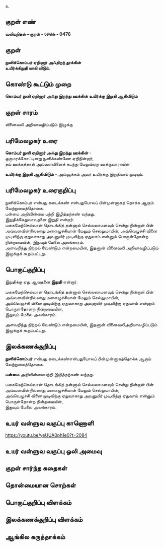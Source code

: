 உ

## குறள் எண் 

**வலியறிதல்  – குறள் - ௦௪௭௬ - 0476**  

## குறள் 

**நுனிக்கொம்பர் ஏறினார் அஃதிறந் தூக்கின்  
உயிர்க்கிறுதி யாகி விடும்.**

## கொண்டு கூட்டும் முறை

**கொம்பர் நுனி ஏறினார் அஃது இறந்து ஊக்கின் உயிர்க்கு இறுதி ஆகிவிடும்**  

## குறள் சாரம் 

வினைவலி அறியாவழிப்படும் இழுக்கு  

## பரிமேலழகர் உரை

**கொம்பர் நுனி ஏறினார் அஃது இறந்து ஊக்கின்** -  
ஒருமரக்கோட்டினது நுனிக்கண்ணே ஏறிநின்றார்,  
தம் ஊக்கத்தால் அவ்வளவினைக் கடந்து மேலும்ஏற ஊக்குவாராயின்  

**உயிர்க்கு இறுதி ஆகிவிடும்** - அவ்வூக்கம் அவர் உயிர்க்கு இறுதியாய் முடியும்.  

## பரிமேலழகர் உரைகுறிப்பு   

நுனிக்கொம்பர் என்பது கடைக்கண் என்பதுபோலப் பின்முன்னாகத் தொக்க ஆறாம் வேற்றுமைத்தொகை.  
பன்மை அறிவின்மை பற்றி இழித்தற்கண் வந்தது.  
இறுதிக்கேதுவாவதனை இறுதி என்றார்.   
பகைமேற்செல்வான் தொடங்கித் தன்னால் செல்லலாமளவும் சென்று நின்றான் பின் அவ்வளவின்நில்லாது மனஎழுச்சியான் மேலும் செல்லுமாயின், அவ்வெழுச்சி வினை முடிவிற்கு ஏதுவாகாது அவனுயிர் முடிவிற்கு ஏதுவாம் என்னும் பொருள்தோன்ற நின்றமையின், இதுவும் மேலை அலங்காரம்.  
அளவறிந்து நிற்றல் வேண்டும் என்றமையின், இதனான் வினைவலி அறியாவழிப்படும் இழுக்குக் கூறப்பட்டது.    

## பொருட்குறிப்பு 
 
இறுதிக்கு ஏது ஆவதனை **இறுதி** என்றார்.    

பகைமேற்செல்வான் தொடங்கித் தன்னால் செல்லலாமளவும் சென்று நின்றான் பின் அவ்வளவின்நில்லாது மனஎழுச்சியான் மேலும் செல்லுமாயின்,  
அவ்வெழுச்சி வினை முடிவிற்கு ஏதுவாகாது அவனுயிர் முடிவிற்கு ஏதுவாம் என்னும் பொருள்தோன்ற நின்றமையின்,    
இதுவும் மேலை அலங்காரம். 

அளவறிந்து நிற்றல் வேண்டும் என்றமையின், இதனான் வினைவலிஅறியாவழிப்படும் இழுக்குக் கூறப்பட்டது.  

## இலக்கணக்குறிப்பு  

**நுனிக்கொம்பர்** என்பது கடைக்கண்என்பதுபோலப் பின்முன்னாகத்தொக்க ஆறாம் வேற்றுமைத்தொகை.  

**பன்மை** அறிவின்மைபற்றி இழித்தற்கண் வந்தது.    

பகைமேற்செல்வான் தொடங்கித் தன்னால் செல்லலாமளவும் சென்று நின்றான் பின் அவ்வளவின்நில்லாது மனஎழுச்சியான் மேலும் செல்லுமாயின்,  
அவ்வெழுச்சி வினை முடிவிற்கு ஏதுவாகாது அவனுயிர் முடிவிற்கு ஏதுவாம் என்னும் பொருள்தோன்ற நின்றமையின்,    
இதுவும் மேலை அலங்காரம். 

## உயர் வள்ளுவ வகுப்பு காணொளி

https://youtu.be/yeUUA0ph1e0?t=2084

## உயர் வள்ளுவ வகுப்பு ஒலி அமைவு 

 
## குறள் சார்ந்த கதைகள் 


## தொன்மையான சொற்கள்


## பொருட்குறிப்பு விளக்கம்


## இலக்கணக்குறிப்பு விளக்கம்


## ஆங்கில கருத்தாக்கம் 


